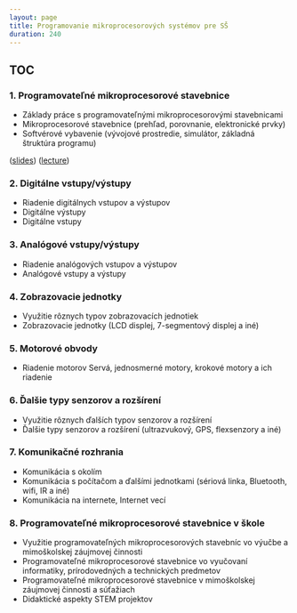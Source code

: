 ```yaml
---
layout: page 
title: Programovanie mikroprocesorových systémov pre SŠ
duration: 240
---
```



## TOC

### 1. Programovateľné mikroprocesorové stavebnice

* Základy práce s programovateľnými mikroprocesorovými stavebnicami
* Mikroprocesorové stavebnice (prehľad, porovnanie, elektronické prvky) 
* Softvérové vybavenie (vývojové prostredie, simulátor, základná štruktúra programu)

([slides](slides.01.html))
([lecture](lecture.01.html))


### 2. Digitálne vstupy/výstupy

* Riadenie digitálnych vstupov a výstupov
* Digitálne výstupy 
* Digitálne vstupy 


### 3. Analógové vstupy/výstupy

* Riadenie analógových vstupov a výstupov
* Analógové vstupy a výstupy


### 4. Zobrazovacie jednotky

* Využitie rôznych typov zobrazovacích jednotiek
* Zobrazovacie jednotky (LCD displej, 7-segmentový displej a iné)


### 5. Motorové obvody

* Riadenie motorov Servá, jednosmerné motory, krokové motory a ich riadenie


### 6. Ďalšie typy senzorov a rozšírení

* Využitie rôznych ďalších typov senzorov a rozšírení
* Ďalšie typy senzorov a rozšírení (ultrazvukový, GPS, flexsenzory a iné)


### 7. Komunikačné rozhrania

* Komunikácia s okolím
* Komunikácia s počítačom a ďalšími jednotkami (sériová linka, Bluetooth, wifi, IR a iné)
* Komunikácia na internete, Internet vecí


### 8. Programovateľné mikroprocesorové stavebnice v škole

* Využitie programovateľných mikroprocesorových stavebníc vo výučbe a mimoškolskej záujmovej činnosti
* Programovateľné mikroprocesorové stavebnice vo vyučovaní informatiky, prírodovedných a technických predmetov
* Programovateľné mikroprocesorové stavebnice v mimoškolskej záujmovej činnosti a súťažiach
* Didaktické aspekty STEM projektov 
